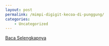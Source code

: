 ```yaml
---
layout: post
permalink: /mimpi-digigit-kecoa-di-punggung/
categories:
    - Uncategorized
---
```


[Baca Selengkapnya](/06)